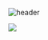 ![header](https://capsule-render.vercel.app/api?type=waving&color=auto&height=300&section=header&fontSize=90)

<img src="https://img.shields.io/badge/Javascript-#F7DF1E?style=for-the-badge&logo=JavaScript&logoColor=white">
